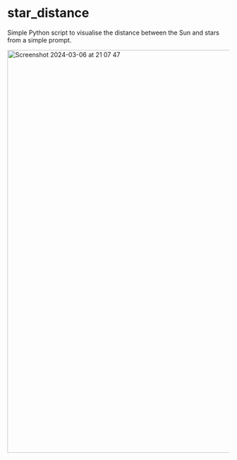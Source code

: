 # star_distance
Simple Python script to visualise the distance between the Sun and stars from a simple prompt.


<img width="912" alt="Screenshot 2024-03-06 at 21 07 47" src="https://github.com/egodevrjm/star_distance/assets/30383652/7a7ad116-ab7c-4ee9-ae31-214654993788">
